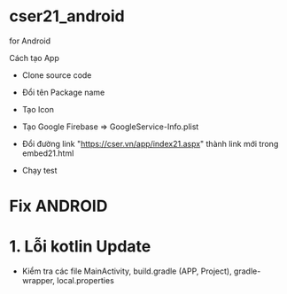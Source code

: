 # cser21_android

for Android

Cách tạo App

- Clone source code

- Đổi tên Package name

- Tạo Icon

- Tạo Google Firebase => GoogleService-Info.plist

- Đổi đường link "https://cser.vn/app/index21.aspx" thành link mới trong embed21.html

- Chạy test 

# Fix ANDROID
# 1. Lỗi kotlin Update
- Kiểm tra các file MainActivity, build.gradle (APP, Project), gradle-wrapper, local.properties


